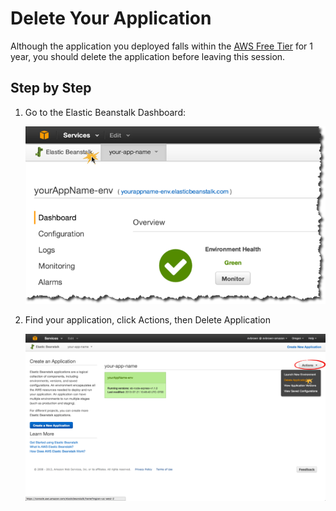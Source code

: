 # Delete Your Application
Although the application you deployed falls within the [AWS Free Tier](https://aws.amazon.com/free) for 1 year, you should delete the application before leaving this session.

## Step by Step
1. Go to the Elastic Beanstalk Dashboard:
	
	![](img/en/step_go-to-eb-dashboard.png)
	
2. Find your application, click Actions, then Delete Application

	![](img/en/step_delete-application.png)